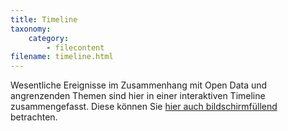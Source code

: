 ```yaml
---
title: Timeline
taxonomy:
    category:
        - filecontent
filename: timeline.html
---
```


Wesentliche Ereignisse im Zusammenhang mit Open Data und angrenzenden Themen sind hier in einer interaktiven Timeline zusammengefasst. Diese können Sie [hier auch bildschirmfüllend](https:www.opengeoedu.de/timeline/) betrachten.
